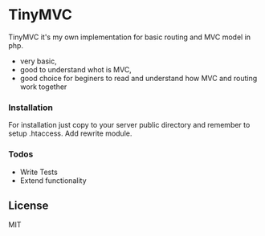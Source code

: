 # TinyMVC

TinyMVC it's my own implementation for basic routing and MVC model in php.

  - very basic,
  - good to understand whot is MVC,
  - good choice for beginers to read and understand how MVC and routing work together

### Installation

For installation just copy to your server public directory and remember to setup .htaccess. Add rewrite module.


### Todos

 - Write Tests
 - Extend functionality

License
----

MIT
